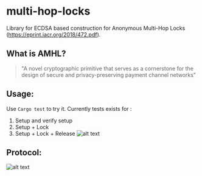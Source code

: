 # multi-hop-locks
Library for ECDSA based construction for Anonymous Multi-Hop Locks (https://eprint.iacr.org/2018/472.pdf).
## What is AMHL?
>"A novel cryptographic primitive that serves as a cornerstone for the design of secure and privacy-preserving payment channel networks"

## Usage: 
Use `Cargo test` to try it. Currently tests exists for :
1) Setup and verify setup
2) Setup + Lock
3) Setup + Lock + Release
![alt text](https://github.com/KZen-networks/sin-city/blob/master/res/usage.png "Usage")
## Protocol:
![alt text](https://github.com/KZen-networks/sin-city/blob/master/res/protocol.png "ECDSA AMHL")

